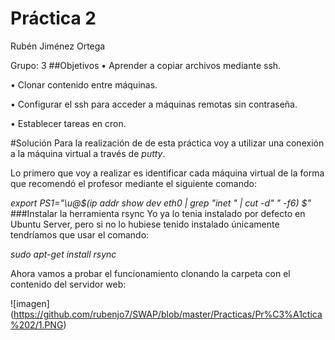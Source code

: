 # Práctica 2
Rubén Jiménez Ortega

Grupo: 3
##Objetivos
• Aprender a copiar archivos mediante ssh.

• Clonar contenido entre máquinas.

• Configurar el ssh para acceder a máquinas remotas sin contraseña.

• Establecer tareas en cron.

#Solución
Para la realización de de esta práctica voy a utilizar una conexión a la máquina virtual a través de *putty*.

Lo primero que voy a realizar es identificar cada máquina virtual de la forma que recomendó el profesor mediante el siguiente comando:

*export PS1="\u@$(ip addr show dev eth0 | grep "inet " | cut -d" " -f6) $"*
###Instalar la herramienta rsync
Yo ya lo tenia instalado por defecto en Ubuntu Server, pero si no lo hubiese tenido instalado únicamente tendríamos que usar el comando:

*sudo apt-get install rsync*

Ahora vamos a probar el funcionamiento clonando la carpeta con el contenido del servidor web:

![imagen] (https://github.com/rubenjo7/SWAP/blob/master/Practicas/Pr%C3%A1ctica%202/1.PNG)

